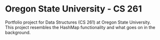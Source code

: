 # Oregon State University - CS 261
Portfolio project for Data Structures (CS 261) at Oregon State University. 
This project resembles the HashMap functionality and what goes on in the background.
